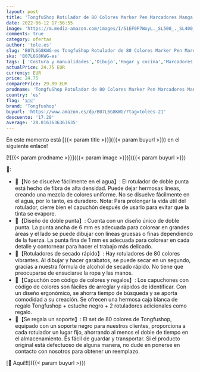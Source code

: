 ```yaml
---
layout: post
title: 'TongfuShop Rotulador de 80 Colores Marker Pen Marcadores Manga Creativos de Rotulador de Punta Doble ara Acuarela Graffiti para Principiantes Set de Rotuladores de Boceto Hecho Mano'
date: 2022-06-12 17:56:55
image: 'https://m.media-amazon.com/images/I/51EF0P7WxyL._SL500_._SL400_.jpg'
comments: true
category: ofertas
author: 'tole.es'
slug: 'B07L6G8KWG-es TongfuShop Rotulador de 80 Colores Marker Pen Marcadores...'
sku: 'B07L6G8KWG-es'
tags: [ 'Costura y manualidades','Dibujo','Hogar y cocina','Marcadores','Materiales de dibujo','rotulador','rotuladores','tongfushop','🇪🇸', ]
actualPrice: 24.75 EUR
currency: EUR
price: 24.75
comparePrice: 29.89 EUR
prodname: 'TongfuShop Rotulador de 80 Colores Marker Pen Marcadores Manga Creativos de Rotulador de Punta Doble ara Acuarela Graffiti para Principiantes Set de Rotuladores de Boceto Hecho Mano'
country: 'es'
flag: '🇪🇸'
brand: 'Tongfushop'
buyurl: 'https://www.amazon.es/dp/B07L6G8KWG/?tag=tolees-21'
descuento: '17.20'
average: '28.0163636363635'
---
```


En este momento está [{{< param title >}}]({{< param buyurl >}}) en el siguiente enlace!

[![{{< param prodname >}}]({{< param image >}})]({{< param buyurl >}})

🔎:

- 🎨【No se disuelve fácilmente en el agua】: El rotulador de doble punta está hecho de fibra de alta densidad. Puede dejar hermosas líneas, creando una mezcla de colores uniforme. No se disuelve fácilmente en el agua, por lo tanto, es duradero. Nota: Para prolongar la vida útil del rotulador, cierre bien el capuchón después de usarlo para evitar que la tinta se evapore.
- 🎨【Diseño de doble punta】: Cuenta con un diseño único de doble punta. La punta ancha de 6 mm es adecuada para colorear en grandes áreas y el lado se puede dibujar con líneas gruesas o finas dependiendo de la fuerza. La punta fina de 1 mm es adecuada para colorear en cada detalle y contornear para hacer el trabajo más delicado.
- 🎨【Rotuladores de secado rápido】: Hay rotuladores de 80 colores vibrantes. Al dibujar y hacer garabatos, se puede secar en un segundo, gracias a nuestra fórmula de alcohol de secado rápido. No tiene que preocuparse de ensuciarse la ropa y las manos.
- 🎨【Capuchón con código de colores y regalos】: Los capuchones con código de colores son fáciles de arreglar y rápidos de identificar. Con un diseño ergonómico, se ahorra tiempo de búsqueda y se aporta comodidad a su creación. Se ofrecen una hermosa caja blanca de regalo Tongfushop + estuche negro + 2 rotuladores adicionales como regalo.
- 🎨【Se regala un soporte】: El set de 80 colores de Tongfushop, equipado con un soporte negro para nuestros clientes, proporciona a cada rotulador un lugar fijo, ahorrando al menos el doble de tiempo en el almacenamiento. Es fácil de guardar y transportar. Si el producto original está defectuoso de alguna manera, no dude en ponerse en contacto con nosotros para obtener un reemplazo.

[🛒 Aquí!!!]({{< param buyurl >}})
